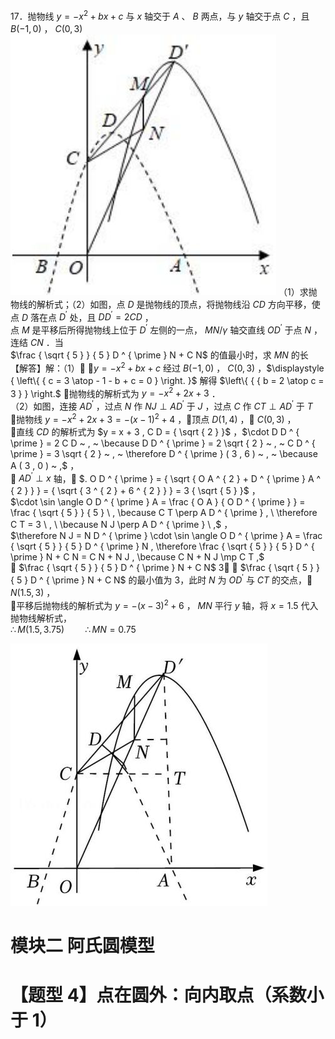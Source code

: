 17．抛物线 $y = - x ^ { 2 } + b x + c$ 与 $x$ 轴交于 $A$ 、 $B$ 两点，与 $y$ 轴交于点 $C$ ，且 $B ( - 1 , 0 )$ ， $C ( 0 , 3 )$
![](<../../qs_image_DB/专题2-5_最值模型之阿氏圆与胡不归（解析版）/3ecadc34ab402d6bcbd84242a23402bc8a301b8c766009babcea8bf5a9adebfd.jpg>)
（1）求抛物线的解析式；（2）如图，点 $D$ 是抛物线的顶点，将抛物线沿 $C D$ 方向平移，使点 $D$ 落在点 $D ^ { \prime }$ 处，且 $D D ^ { \prime } = 2 C D$ ，  
点 $M$ 是平移后所得抛物线上位于 $D ^ { \prime }$ 左侧的一点， $M N / \gamma$ 轴交直线 $O D ^ { \prime }$ 于点 $N$ ，连结 $C N$ ．当  
$\frac { \sqrt { 5 } } { 5 } D ^ { \prime } N + C N$ 的值最小时，求 $M N$ 的长  
【解答】解：（1） $\cdot y = - x ^ { 2 } + b x + c$ 经过 $B ( - 1 , 0 )$ ， $C ( 0 , 3 )$ ，$\displaystyle { \left\{ { c = 3 \atop - 1 - b + c = 0 } \right. }$ 解得 $\left\{ { { b = 2 \atop c = 3 } } \right.$ 抛物线的解析式为 $y = - x ^ { 2 } + 2 x + 3$ ．  
（2）如图，连接 $A D ^ { \prime }$ ，过点 $N$ 作 $N J \perp A D ^ { \prime }$ 于 $J$ ，过点 $C$ 作 $C T \perp A D ^ { \prime }$ 于 $T$   
抛物线 $y = - x ^ { 2 } + 2 x + 3 = - ( x - 1 ) ^ { 2 } + 4$ ，顶点 $D ( 1 , 4 )$ ， $C ( 0 , 3 )$ ，  
直线 $C D$ 的解析式为 $y = x + 3 , C D = { \sqrt { 2 } }$ ，$\cdot D D ^ { \prime } = 2 C D ~ , ~ \because D D ^ { \prime } = 2 \sqrt { 2 } ~ , ~ C D ^ { \prime } = 3 \sqrt { 2 } ~ , ~ \therefore D ^ { \prime } ( 3 , 6 ) ~ , ~ \because A ( 3 , 0 ) ~ ,$ ，  
 $A D ^ { \prime } \perp x$ 轴， $. O D ^ { \prime } = { \sqrt { O A ^ { 2 } + D ^ { \prime } A ^ { 2 } } } = { \sqrt { 3 ^ { 2 } + 6 ^ { 2 } } } = 3 { \sqrt { 5 } }$ ，  
$\cdot \sin \angle O D ^ { \prime } A = \frac { O A } { O D ^ { \prime } } = \frac { \sqrt { 5 } } { 5 } \ , \because C T \perp A D ^ { \prime } , \ \therefore C T = 3 \ , \ \because N J \perp A D ^ { \prime } \ ,$ ，  
$\therefore N J = N D ^ { \prime } \cdot \sin \angle O D ^ { \prime } A = \frac { \sqrt { 5 } } { 5 } D ^ { \prime } N , \therefore \frac { \sqrt { 5 } } { 5 } D ^ { \prime } N + C N = C N + N J , \because C N + N J \mp C T ,$   
 $\frac { \sqrt { 5 } } { 5 } D ^ { \prime } N + C N$ 3 ， $\frac { \sqrt { 5 } } { 5 } D ^ { \prime } N + C N$ 的最小值为 3，此时 $N$ 为 $O D ^ { \prime }$ 与 $C T$ 的交点， $N ( 1 . 5 , 3 )$ ，  
平移后抛物线的解析式为 $y = - ( x - 3 ) ^ { 2 } + 6$ ， $M N$ 平行 $y$ 轴，将 $x = 1 . 5$ 代入抛物线解析式，  
$\therefore M ( 1 . 5 , 3 . 7 5 ) \quad \quad \therefore M N = 0 . 7 5$

![](<../../qs_image_DB/专题2-5_最值模型之阿氏圆与胡不归（解析版）/11be5ac24035604a7f4cc06ae38a9bc70fdfd6fc59d5a4bbe1ede07792ea6bef.jpg>)

# 模块二 阿氏圆模型

# 【题型 4】点在圆外：向内取点（系数小于 1）
